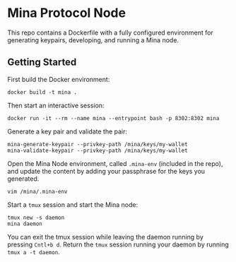 # Mina Protocol Node

This repo contains a Dockerfile with a fully configured environment for generating keypairs,
developing, and running a Mina node. 

## Getting Started

First build the Docker environment:

```
docker build -t mina .
```

Then start an interactive session:

```
docker run -it --rm --name mina --entrypoint bash -p 8302:8302 mina
```

Generate a key pair and validate the pair:

```
mina-generate-keypair --privkey-path /mina/keys/my-wallet
mina-validate-keypair --privkey-path /mina/keys/my-wallet
```

Open the Mina Node environment, called `.mina-env` (included in the repo), and update the content by
adding your passphrase for the keys you generated. 

```
vim /mina/.mina-env
```

Start a `tmux` session and start the Mina node:

```
tmux new -s daemon
mina daemon
```

You can exit the tmux session while leaving the daemon running by pressing `Cntl+b d`. Return the `tmux` session
running your daemon by running `tmux a -t daemon`.